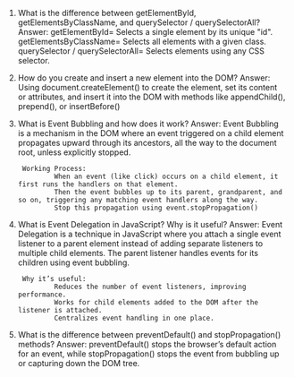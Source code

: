 1. What is the difference between getElementById, getElementsByClassName, and querySelector / querySelectorAll?
Answer:
        getElementById= 
                        Selects a single element by its unique "id".
        getElementsByClassName=
                        Selects all elements with a given class.
        querySelector / querySelectorAll=
                        Selects elements using any CSS selector.


2. How do you create and insert a new element into the DOM?
    Answer:
        Using document.createElement() to create the element, set its content or attributes, and insert it into the DOM with methods like appendChild(), prepend(), or insertBefore()


3. What is Event Bubbling and how does it work?
    Answer:
        Event Bubbling is a mechanism in the DOM where an event triggered on a child element propagates upward through its ancestors, all the way to the document root, unless explicitly stopped.

        Working Process:
                When an event (like click) occurs on a child element, it first runs the handlers on that element.
                Then the event bubbles up to its parent, grandparent, and so on, triggering any matching event handlers along the way.
                Stop this propagation using event.stopPropagation()


4. What is Event Delegation in JavaScript? Why is it useful?
Answer:
        Event Delegation is a technique in JavaScript where you attach a single event listener to a parent element instead of adding separate listeners to multiple child elements. The parent listener handles events for its children using event bubbling.

        Why it’s useful:
                Reduces the number of event listeners, improving performance.
                Works for child elements added to the DOM after the listener is attached.
                Centralizes event handling in one place.


5. What is the difference between preventDefault() and stopPropagation() methods?
Answer:
        preventDefault() stops the browser’s default action for an event, while stopPropagation() stops the event from bubbling up or capturing down the DOM tree.
